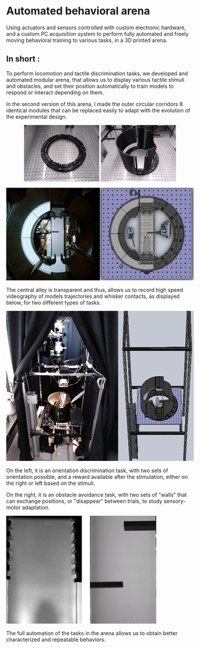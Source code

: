 # Automated behavioral arena

Using actuators and sensors controlled with custom electronic hardware, and a custom PC acquisition system to perform fully automated and freely moving behavioral training to various tasks, in a 3D printed arena.

## In short :

To perform locomotion and tactile discrimination tasks, we developed and automated modular arena, that allows us to display various tactile stimuli and obstacles, and set their position automatically to train models to respond or interact depending on them.

In the second version of this arena, I made the outer circular corridors 8 identical modules that can be replaced easily to adapt with the evolution of the experimental design.

<p float="right" align="center">
  <img src="main.assets/baseplate.jpg" width="40%" />
  <img src="main.assets/wall_modules.jpg" width="40%" /> 
</p>





<img src="main.assets/model_top.PNG" alt="model_top" style="zoom:50%;" />

The central alley is transparent and thus, allows us to record high speed videography of models trajectories and whisker contacts, as displayed below, for two different types of tasks. 

<img src="main.assets/model_front.PNG" alt="model_front" style="zoom:85%;" />





On the left, it is an orientation discrimination task, with two sets of orientation possible, and a reward available after the stimulation, either on the right or left based on the stimuli.

On the right, it is an obstacle avoidance task, with two sets of "walls" that can exchange positions, or "disappear" between trials, to study sensory-motor adaptation.



<img src="Animation_maze.gif" alt="Animation_maze" style="max-width:80%;" />

The full automation of the tasks in the arena allows us to obtain better characterized and repeatable behaviors.






